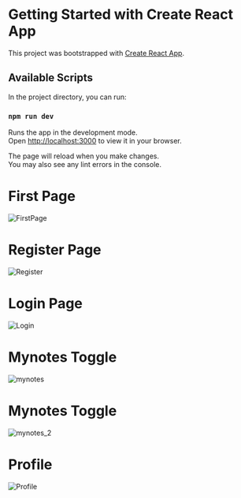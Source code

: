 # Getting Started with Create React App

This project was bootstrapped with [Create React App](https://github.com/facebook/create-react-app).

## Available Scripts

In the project directory, you can run:

### `npm run dev`

Runs the app in the development mode.\
Open [http://localhost:3000](http://localhost:3000) to view it in your browser.

The page will reload when you make changes.\
You may also see any lint errors in the console.

# First Page
![FirstPage](https://user-images.githubusercontent.com/66882813/199986610-9f36a468-0146-4ab4-ac46-03a36f4aacbc.PNG)
# Register Page
![Register](https://user-images.githubusercontent.com/66882813/199986602-548e18d8-cb39-4275-b83d-e1a2c4f00a7d.PNG)
# Login Page
![Login](https://user-images.githubusercontent.com/66882813/199986613-e3b36ffd-f4ab-4fd4-9378-0841031566c1.PNG)
# Mynotes Toggle
![mynotes](https://user-images.githubusercontent.com/66882813/199986614-7b51450c-e3db-4eea-8769-dd55321206a2.PNG)
# Mynotes Toggle
![mynotes_2](https://user-images.githubusercontent.com/66882813/199986615-bcac6be8-98f7-49ab-a136-ce46caa7bcbb.PNG)
# Profile
![Profile](https://user-images.githubusercontent.com/66882813/199986619-8b00c4ca-e8ad-4863-907c-dace87d20828.PNG)
